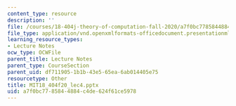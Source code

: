 ```yaml
---
content_type: resource
description: ''
file: /courses/18-404j-theory-of-computation-fall-2020/a7f0bc7785844884c4de624f61ce5978_MIT18_404f20_lec4.pptx
file_type: application/vnd.openxmlformats-officedocument.presentationml.presentation
learning_resource_types:
- Lecture Notes
ocw_type: OCWFile
parent_title: Lecture Notes
parent_type: CourseSection
parent_uid: df711905-1b1b-43e5-65ea-6ab014405e75
resourcetype: Other
title: MIT18_404f20_lec4.pptx
uid: a7f0bc77-8584-4884-c4de-624f61ce5978
---
```

